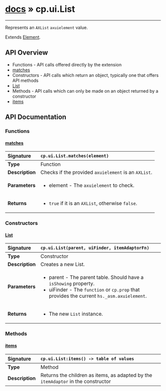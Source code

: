 # [docs](index.md) » cp.ui.List
---

Represents an `AXList` `axuielement` value.

Extends [Element](cp.ui.Element.md).

## API Overview
* Functions - API calls offered directly by the extension
 * [matches](#matches)
* Constructors - API calls which return an object, typically one that offers API methods
 * [List](#list)
* Methods - API calls which can only be made on an object returned by a constructor
 * [items](#items)

## API Documentation

### Functions

#### [matches](#matches)
| <span style="float: left;">**Signature**</span> | <span style="float: left;">`cp.ui.List.matches(element)` </span>                                                          |
| -----------------------------------------------------|---------------------------------------------------------------------------------------------------------|
| **Type**                                             | Function |
| **Description**                                      | Checks if the provided `axuielement` is an `AXList`. |
| **Parameters**                                       | <ul><li>element  - The <code>axuielement</code> to check.</li></ul> |
| **Returns**                                          | <ul><li><code>true</code> if it is an <code>AXList</code>, otherwise <code>false</code>.</li></ul> |

### Constructors

#### [List](#list)
| <span style="float: left;">**Signature**</span> | <span style="float: left;">`cp.ui.List(parent, uiFinder, itemAdaptorFn)` </span>                                                          |
| -----------------------------------------------------|---------------------------------------------------------------------------------------------------------|
| **Type**                                             | Constructor |
| **Description**                                      | Creates a new List. |
| **Parameters**                                       | <ul><li>parent       - The parent table. Should have a <code>isShowing</code> property.</li><li>uiFinder      - The <code>function</code> or <code>cp.prop</code> that provides the current <code>hs._asm.axuielement</code>.</li></ul> |
| **Returns**                                          | <ul><li>The new <code>List</code> instance.</li></ul> |

### Methods

#### [items](#items)
| <span style="float: left;">**Signature**</span> | <span style="float: left;">`cp.ui.List:items() -> table of values` </span>                                                          |
| -----------------------------------------------------|---------------------------------------------------------------------------------------------------------|
| **Type**                                             | Method |
| **Description**                                      | Returns the children as items, as adapted by the `itemAdaptor` in the constructor |

